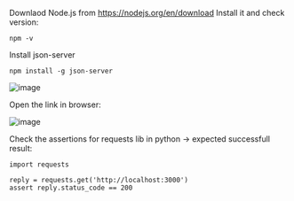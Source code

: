 Downlaod Node.js from https://nodejs.org/en/download
Install it and check version:

```
npm -v
```

Install json-server

```
npm install -g json-server
```

![image](https://github.com/user-attachments/assets/e4bfd7ea-7aee-4f21-8427-aaeb2ca5f931)


Open the link in browser:

![image](https://github.com/user-attachments/assets/6c3f4da2-90c2-42db-af44-5fa65d561247)


Check the assertions for requests lib in python -> expected successfull result:

```
import requests

reply = requests.get('http://localhost:3000')
assert reply.status_code == 200
```

